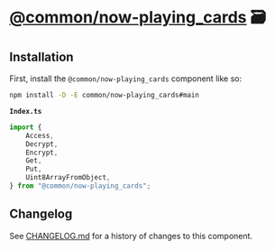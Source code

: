 # [@common/now-playing_cards] 🗃️

## Installation

First, install the `@common/now-playing_cards` component like so:

```sh
npm install -D -E common/now-playing_cards#main
```

**`Index.ts`**

```ts
import {
	Access,
	Decrypt,
	Encrypt,
	Get,
	Put,
	Uint8ArrayFromObject,
} from "@common/now-playing_cards";
```

[@common/now-playing_cards]: https://npmjs.org/@common/now-playing_cards

## Changelog

See [CHANGELOG.md](CHANGELOG.md) for a history of changes to this component.

